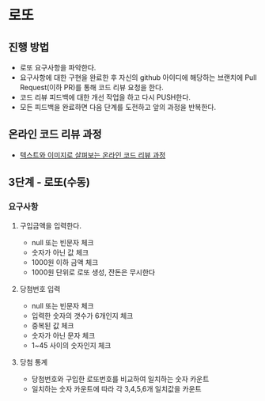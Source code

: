 # 로또

## 진행 방법

* 로또 요구사항을 파악한다.
* 요구사항에 대한 구현을 완료한 후 자신의 github 아이디에 해당하는 브랜치에 Pull Request(이하 PR)를 통해 코드 리뷰 요청을 한다.
* 코드 리뷰 피드백에 대한 개선 작업을 하고 다시 PUSH한다.
* 모든 피드백을 완료하면 다음 단계를 도전하고 앞의 과정을 반복한다.

## 온라인 코드 리뷰 과정

* [텍스트와 이미지로 살펴보는 온라인 코드 리뷰 과정](https://github.com/next-step/nextstep-docs/tree/master/codereview)

## 3단계 - 로또(수동)

### 요구사항

1. 구입금액을 입력한다.
    * null 또는 빈문자 체크
    * 숫자가 아닌 값 체크
    * 1000원 이하 금액 체크
    * 1000원 단위로 로또 생성, 잔돈은 무시한다
   
2. 당첨번호 입력
    * null 또는 빈문자 체크
    * 입력한 숫자의 갯수가 6개인지 체크
    * 중복된 값 체크
    * 숫자가 아닌 문자 체크
    * 1~45 사이의 숫자인지 체크

3. 당첨 통계
    * 당첨번호와 구입한 로또번호를 비교하여 일치하는 숫자 카운트
    * 일치하는 숫자 카운트에 따라 각 3,4,5,6개 일치값을 카운트 